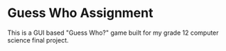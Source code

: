 # Guess Who Assignment
This is a GUI based "Guess Who?" game built for my grade 12 computer science final project.
